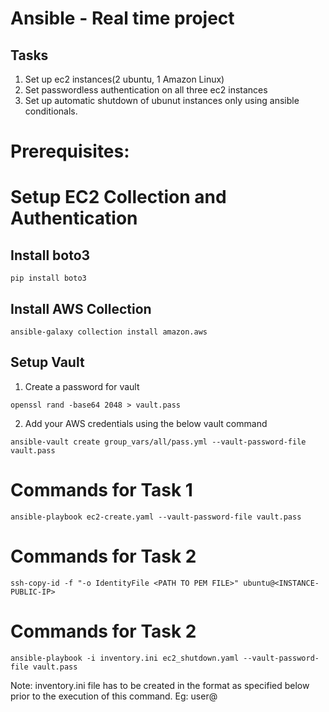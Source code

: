 # Ansible - Real time project
## Tasks

1. Set up ec2 instances(2 ubuntu, 1 Amazon Linux)
2. Set passwordless authentication on all three ec2 instances
3. Set up automatic shutdown of ubunut instances only using ansible conditionals. 


# Prerequisites:
# Setup EC2 Collection and Authentication

## Install boto3

```
pip install boto3
```

## Install AWS Collection

```
ansible-galaxy collection install amazon.aws
```

## Setup Vault 

1. Create a password for vault

```
openssl rand -base64 2048 > vault.pass
```

2. Add your AWS credentials using the below vault command

```
ansible-vault create group_vars/all/pass.yml --vault-password-file vault.pass
```


# Commands for Task 1

```
ansible-playbook ec2-create.yaml --vault-password-file vault.pass
```

# Commands for Task 2

```
ssh-copy-id -f "-o IdentityFile <PATH TO PEM FILE>" ubuntu@<INSTANCE-PUBLIC-IP>
```

# Commands for Task 2

```
ansible-playbook -i inventory.ini ec2_shutdown.yaml --vault-password-file vault.pass
```
Note: inventory.ini file has to be created in the format as specified below prior to the execution of this command. Eg: user@<ec2-public-ip>


